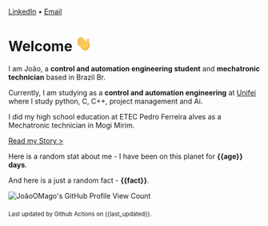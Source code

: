 [LinkedIn](https://www.linkedin.com/in/joão-pedro-gozzoli-b95641301/) &bull;
[Email](joaopedrogozzoli@gmail.com)

# Welcome <img src="wave.gif" height="32px" />

I am João, a  **control and automation engineering student** and **mechatronic technician** based in Brazil Br.

Currently, I am studying as a **control and automation engineering** at [Unifei](https://unifei.edu.br) where I study python, C, C++, project management and Ai.

I did my high school education at ETEC Pedro Ferreira alves as a Mechatronic technician in Mogi Mirim.

[Read my Story >](/story)

Here is a random stat about me - I have been on this planet for **{{age}} days**.

And here is a just a random fact -  **{{fact}}**.

![JoãoOMago's GitHub Profile View Count](https://komarev.com/ghpvc/?username=JoaoOMago)

<sub>Last updated by Github Actions on {{last_updated}}.</sub>
